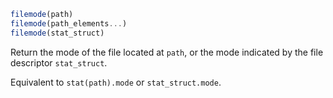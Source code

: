 ```julia
filemode(path)
filemode(path_elements...)
filemode(stat_struct)
```

Return the mode of the file located at `path`, or the mode indicated by the file descriptor `stat_struct`.

Equivalent to `stat(path).mode` or `stat_struct.mode`.
